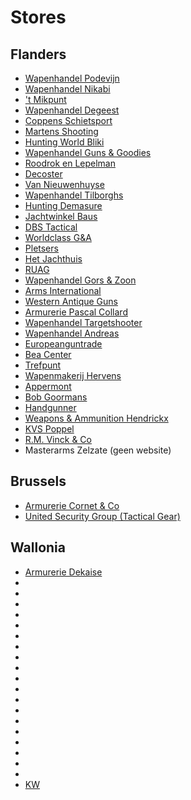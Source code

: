 # Stores

## Flanders

* [Wapenhandel Podevijn](https://www.wapenhandelpodevijn.be/)
* [Wapenhandel Nikabi](https://www.wapenhandelnikabi.be/)
* ['t Mikpunt](https://www.mikpunt.store/)
* [Wapenhandel Degeest](https://wapenhandel-degeest.be/)
* [Coppens Schietsport](https://www.coppensschietsport.com/)
* [Martens Shooting](https://martensshooting.be/)
* [Hunting World Bliki](http://bliki.net/)
* [Wapenhandel Guns & Goodies](http://www.gunsandgoodies.be/)
* [Roodrok en Lepelman](https://roodrokenlepelman.be)
* [Decoster](https://www.decosterhunting.be/)
* [Van Nieuwenhuyse](https://www.vnwetteren-online.be/nl/)
* [Wapenhandel Tilborghs](https://wapenhandel-tilborghs.be/)
* [Hunting Demasure](https://huntingdemasure.be/)
* [Jachtwinkel Baus](http://www.wapenhandel-baus.be/)
* [DBS Tactical](https://www.dbstactical.com/)
* [Worldclass G&A](https://www.worldclassga.be/)
* [Pletsers](https://pletsers.be/)
* [Het Jachthuis](http://www.hetjachthuis.eu)
* [RUAG](https://www.ruag.be)
* [Wapenhandel Gors & Zoon](https://www.gors.be/nl/)
* [Arms International](https://armsinternational.be/)
* [Western Antique Guns](https://westernantiqueguns.com/)
* [Armurerie Pascal Collard](https://www.armurerie-collard.be/nl/)
* [Wapenhandel Targetshooter](https://targetshooter.be/)
* [Wapenhandel Andreas](http://wapensandreas.be/)
* [Europeanguntrade](http://europeanguntrade.be/)
* [Bea Center](https://www.beacenter.be/)
* [Trefpunt](https://www.wapenhandeltrefpunt.be/)
* [Wapenmakerij Hervens](https://www.facebook.com/wapenmakerij.be/)
* [Appermont](http://www.appermontguns.com/)
* [Bob Goormans](https://bobgoormans.be/)
* [Handgunner](https://www.handgunner.be/)
* [Weapons & Ammunition Hendrickx](https://www.wapens-munitie.com/)
* [KVS Poppel](https://kvspoppel.be/)
* [R.M. Vinck & Co](https://www.rmvinck.com/)
* Masterarms Zelzate (geen website)

## Brussels

* [Armurerie Cornet & Co](http://www.armes-cornet.com/)
* [United Security Group (Tactical Gear)](http://www.tacticalgear.be/)

## Wallonia

* [Armurerie Dekaise](http://www.dekaise.be/)
* [](http://www.armurerie-billau.be/)
* [](http://pbcbullets.be/)
* [](https://www.midarms.com/nl/)
* [](https://www.armurerieducondroz.be/)
* [](https://www.armurerie-delmotte.be/)
* [](http://www.armurerie-apache.be/)
* [](https://www.paulpletsers.be/012/fr/Accueil)
* [](http://armureriehauvarlet.blogspot.com/)
* [](https://armureriefoucart.be/)
* [](http://www.abcalet.be/)
* [](http://www.armureriehanssen.be/)
* [](https://www.armureriedelattre.be/)
* [](https://www.manustgunshop.com/)
* [](http://www.armes-nowak.com/)
* [](http://www.armurerietelega.com/)
* [](https://www.armes.be)
* [](https://www.liegearms.be/)
* [](https://huntinglodge.be/)
* [](https://www.ctmb.be/)
* [KW](https://www.facebook.com/KW-260042897398676/)

